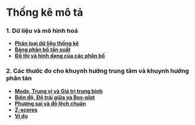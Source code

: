# Thống kê mô tả

### 1. Dữ liệu và mô hình hoá

- **[Phân loại dữ liệu thống kê](https://www.coursera.org/learn/basic-statistics/lecture/5zwn3/1-01-cases-variables-and-levels-of-measurement)**
- **[Bảng phân bố tần suất](https://www.coursera.org/learn/basic-statistics/lecture/QDC5q/1-02-data-matrix-and-frequency-table)**
- **[Đồ thị và hình dạng của các phân bố](https://www.coursera.org/learn/basic-statistics/lecture/fRD4T/1-03-graphs-and-shapes-of-distributions)**



### 2. Các thước đo cho khuynh hướng trung tâm và khuynh hướng phân tán

- **[Mode, Trung vị và Giá trị trung bình](https://www.coursera.org/learn/basic-statistics/lecture/NoxIL/1-04-mode-median-and-mean)**
- **[Biên độ, Độ trải giữa và Box-plot](https://www.coursera.org/learn/basic-statistics/lecture/RbWIZ/1-05-range-interquartile-range-and-box-plot)**
- **[Phương sai và độ lệch chuẩn](https://www.coursera.org/learn/basic-statistics/lecture/MnnTu/1-06-variance-and-standard-deviation)**
- **[Z-scores](https://www.coursera.org/learn/basic-statistics/lecture/74uHE/1-07-z-scores)**
- **[Ví dụ](https://www.coursera.org/learn/basic-statistics/lecture/W9o9U/1-08-example)**